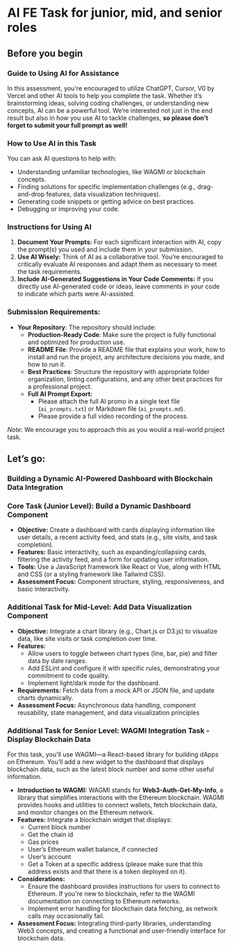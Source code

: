 # AI FE Task for junior, mid, and senior roles

## Before you begin

### Guide to Using AI for Assistance

In this assessment, you're encouraged to utilize ChatGPT, Cursor, V0 by Vercel and other AI tools to help you complete the task. Whether it’s brainstorming ideas, solving coding challenges, or understanding new concepts, AI can be a powerful tool. We’re interested not just in the end result but also in how you use AI to tackle challenges, **so please don’t forget to submit your full prompt as well!**

### How to Use AI in this Task

You can ask AI questions to help with:

- Understanding unfamiliar technologies, like WAGMI or blockchain concepts.
- Finding solutions for specific implementation challenges (e.g., drag-and-drop features, data visualization techniques).
- Generating code snippets or getting advice on best practices.
- Debugging or improving your code.

### Instructions for Using AI

1. **Document Your Prompts:** For each significant interaction with AI, copy the prompt(s) you used and include them in your submission.
2. **Use AI Wisely:** Think of AI as a collaborative tool. You’re encouraged to critically evaluate AI responses and adapt them as necessary to meet the task requirements.
3. **Include AI-Generated Suggestions in Your Code Comments:** If you directly use AI-generated code or ideas, leave comments in your code to indicate which parts were AI-assisted.

### Submission Requirements:

- **Your Repository**: The repository should include:
  - **Production-Ready Code**: Make sure the project is fully functional and optimized for production use.
  - **README File**: Provide a README file that explains your work, how to install and run the project, any architecture decisions you made, and how to run it.
  - **Best Practices**: Structure the repository with appropriate folder organization, linting configurations, and any other best practices for a professional project.
  - **Full AI Prompt Export:**
    - Please attach the full AI promo in a single text file (`ai_prompts.txt`) or Markdown file (`ai_prompts.md`).
    - Please provide a full video recording of the process.

_Note_: We encourage you to approach this as you would a real-world project task.

## Let’s go:

### Building a Dynamic AI-Powered Dashboard with Blockchain Data Integration

### Core Task (Junior Level): Build a Dynamic Dashboard Component

- **Objective:** Create a dashboard with cards displaying information like user details, a recent activity feed, and stats (e.g., site visits, and task completion).
- **Features:** Basic interactivity, such as expanding/collapsing cards, filtering the activity feed, and a form for updating user information.
- **Tools:** Use a JavaScript framework like React or Vue, along with HTML and CSS (or a styling framework like Tailwind CSS).
- **Assessment Focus:** Component structure, styling, responsiveness, and basic interactivity.

### Additional Task for Mid-Level: Add Data Visualization Component

- **Objective:** Integrate a chart library (e.g., Chart.js or D3.js) to visualize data, like site visits or task completion over time.
- **Features:**
  - Allow users to toggle between chart types (line, bar, pie) and filter data by date ranges.
  - Add ESLint and configure it with specific rules, demonstrating your commitment to code quality.
  - Implement light/dark mode for the dashboard.
- **Requirements:** Fetch data from a mock API or JSON file, and update charts dynamically.
- **Assessment Focus:** Asynchronous data handling, component reusability, state management, and data visualization principles

### Additional Task for Senior Level: WAGMI Integration Task - Display Blockchain Data

For this task, you'll use WAGMI—a React-based library for building dApps on Ethereum. You’ll add a new widget to the dashboard that displays blockchain data, such as the latest block number and some other useful information.

- **Introduction to WAGMI:** WAGMI stands for **Web3-Auth-Get-My-Info**, a library that simplifies interactions with the Ethereum blockchain. WAGMI provides hooks and utilities to connect wallets, fetch blockchain data, and monitor changes on the Ethereum network.
- **Features:** Integrate a blockchain widget that displays:
  - Current block number
  - Get the chain id
  - Gas prices
  - User’s Ethereum wallet balance, if connected
  - User’s account
  - Get a Token at a specific address (please make sure that this address exists and that there is a token deployed on it).
- **Considerations:**
  - Ensure the dashboard provides instructions for users to connect to Ethereum. If you're new to blockchain, refer to the WAGMI documentation on connecting to Ethereum networks.
  - Implement error handling for blockchain data fetching, as network calls may occasionally fail.
- **Assessment Focus:** Integrating third-party libraries, understanding Web3 concepts, and creating a functional and user-friendly interface for blockchain data.
